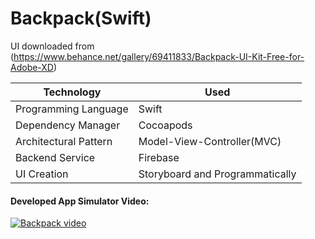 # Backpack(Swift)
UI downloaded from (https://www.behance.net/gallery/69411833/Backpack-UI-Kit-Free-for-Adobe-XD)

Technology   |  Used
------------ | -------------
Programming Language | Swift 
Dependency Manager | Cocoapods 
Architectural Pattern | Model-View-Controller(MVC) 
Backend Service | Firebase 
UI Creation | Storyboard and Programmatically


#### Developed App Simulator Video:

[![Backpack video](http://img.youtube.com/vi/j15D953bRT0/0.jpg)](http://www.youtube.com/watch?v=j15D953bRT0)
